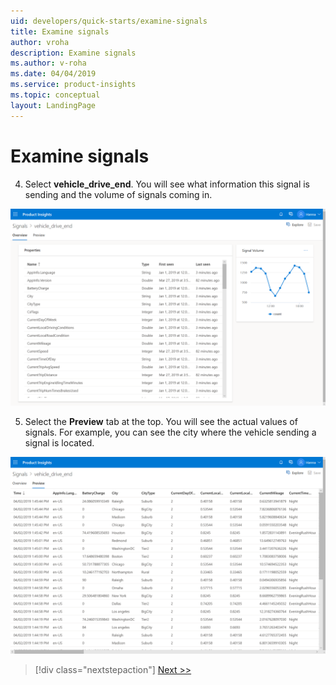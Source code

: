 ```yaml
---
uid: developers/quick-starts/examine-signals
title: Examine signals
author: vroha
description: Examine signals
ms.author: v-roha
ms.date: 04/04/2019
ms.service: product-insights
ms.topic: conceptual
layout: LandingPage
---
```


# Examine signals 

4. Select **vehicle_drive_end**. You will see what information this signal is sending and the volume of signals coming in. 

![Signal details page](1_Signal_detail1.PNG)

5. Select the **Preview** tab at the top. You will see the actual values of signals. For example, you can see the city where the vehicle sending a signal is located. 

![Signal details page](1_Signal_detail2.PNG)

> [!div class="nextstepaction"]
> [Next >>](explore-signals.md)

